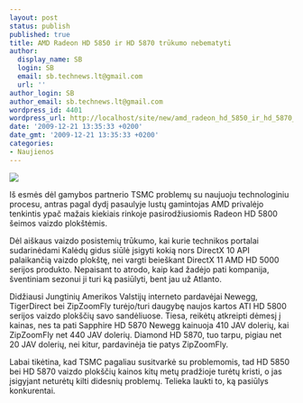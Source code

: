 ```yaml
---
layout: post
status: publish
published: true
title: AMD Radeon HD 5850 ir HD 5870 trūkumo nebematyti
author:
  display_name: SB
  login: SB
  email: sb.technews.lt@gmail.com
  url: ''
author_login: SB
author_email: sb.technews.lt@gmail.com
wordpress_id: 4401
wordpress_url: http://localhost/site/new/amd_radeon_hd_5850_ir_hd_5870_trukumo_nebematyti/
date: '2009-12-21 13:35:33 +0200'
date_gmt: '2009-12-21 13:35:33 +0200'
categories:
- Naujienos
---
```

<div class="imgright"><img src="http://t0.gstatic.com/images?q=tbn:j0c0yrmza-Fo3M:http://www.probuem.ru/i/uploads4/ATiRadeon-HD_5870.jpg"  /></div>
<p>Iš esmės dėl gamybos partnerio TSMC problemų su naujuoju technologiniu procesu, antras pagal dydį pasaulyje lustų gamintojas AMD privalėjo tenkintis ypač mažais kiekiais rinkoje pasirodžiusiomis Radeon HD 5800 šeimos vaizdo plokštėmis.</p>
<p>Dėl aiškaus vaizdo posistemių trūkumo, kai kurie technikos portalai sudarinėdami Kalėdų gidus siūlė įsigyti kokią nors DirectX 10 API palaikančią vaizdo plokštę, nei vargti beieškant DirectX 11 AMD HD 5000 serijos produkto. Nepaisant to atrodo, kaip kad žadėjo pati kompanija, šventiniam sezonui ji turi ką pasiūlyti, bent jau už Atlanto.</p>
<p>Didžiausi Jungtinių Amerikos Valstijų interneto pardavėjai Newegg, TigerDirect bei ZipZoomFly turėjo/turi daugybę naujos kartos ATI HD 5800 serijos vaizdo plokščių savo sandėliuose. Tiesa, reikėtų atkreipti dėmesį į kainas, nes ta pati Sapphire HD 5870 Newegg kainuoja 410 JAV dolerių, kai ZipZoomFly net 440 JAV dolerių. Diamond HD 5870, tuo tarpu, pigiau net 20 JAV dolerių, nei kitur, pardavinėja tie patys ZipZoomFly.</p>
<p>Labai tikėtina, kad TSMC pagaliau susitvarkė su problemomis, tad HD 5850 bei HD 5870 vaizdo plokščių kainos kitų metų pradžioje turėtų kristi, o jas įsigyjant neturėtų kilti didesnių problemų. Telieka laukti to, ką pasiūlys konkurentai.<br /></p>
